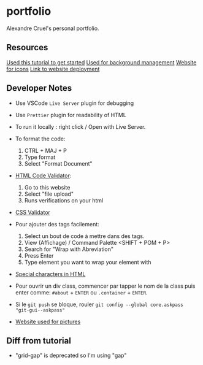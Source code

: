 # portfolio

Alexandre Cruel's personal portfolio.

## Resources

[Used this tutorial to get started](https://youtu.be/0YFrGy_mzjY)
[Used for background management](https://www.codeur.com/tuto/css/effet-parallaxe-css/#:~:text=L'effet%20de%20parallaxe%20en,'exploration%20de%20l'utilisateur.)
[Website for icons](https://fontawesome.com/icons)
[Link to website deployment](https://www.geeksforgeeks.org/how-to-create-and-deploy-your-portfolio-in-under-10-minutes/)


## Developer Notes

- Use VSCode `Live Server` plugin for debugging
- Use `Prettier` plugin for readability of HTML

- To run it locally : right click / Open with Live Server.

- To format the code:

  1. CTRL + MAJ + P
  2. Type format
  3. Select "Format Document"

- [HTML Code Validator](https://validator.w3.org/):

  1. Go to this website
  2. Select "file upload"
  3. Runs verifications on your html

- [CSS Validator](https://jigsaw.w3.org/css-validator/)

- Pour ajouter des tags facilement:

  1. Select un bout de code à mettre dans des tags.
  2. View (Affichage) / Command Palette <SHIFT + POM + P>
  3. Search for "Wrap with Abreviation"
  4. Press Enter
  5. Type element you want to wrap your element with

- [Special characters in HTML](https://www.w3schools.com/html/html_entities.asp)

- Pour ouvrir un div class, commencer par tapper le nom de la class puis enter comme:  `#about` + `ENTER` ou `.container` + `ENTER`.

- Si le `git push` se bloque, rouler `git config --global core.askpass "git-gui--askpass"`

- [Website used for pictures](https://unsplash.com/s/photos/portfolio)


## Diff from tutorial

- "grid-gap" is deprecated so I'm using "gap"
